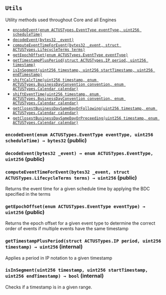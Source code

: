 [ACTUSTypes]: ACTUSTypes.md#ACTUSTypes
[ACTUSTypes-PRECISION-uint256]: ACTUSTypes.md#ACTUSTypes-PRECISION-uint256
[ACTUSTypes-ONE_POINT_ZERO-int256]: ACTUSTypes.md#ACTUSTypes-ONE_POINT_ZERO-int256
[ACTUSTypes-MAX_CYCLE_SIZE-uint256]: ACTUSTypes.md#ACTUSTypes-MAX_CYCLE_SIZE-uint256
[ACTUSTypes-MAX_EVENT_SCHEDULE_SIZE-uint256]: ACTUSTypes.md#ACTUSTypes-MAX_EVENT_SCHEDULE_SIZE-uint256
[BusinessDayConvention]: Conventions/BusinessDayConvention.md#BusinessDayConvention
[BusinessDayConvention-shiftCalcTime-uint256-enum-ACTUSTypes-BusinessDayConvention-enum-ACTUSTypes-Calendar-]: Conventions/BusinessDayConvention.md#BusinessDayConvention-shiftCalcTime-uint256-enum-ACTUSTypes-BusinessDayConvention-enum-ACTUSTypes-Calendar-
[BusinessDayConvention-shiftEventTime-uint256-enum-ACTUSTypes-BusinessDayConvention-enum-ACTUSTypes-Calendar-]: Conventions/BusinessDayConvention.md#BusinessDayConvention-shiftEventTime-uint256-enum-ACTUSTypes-BusinessDayConvention-enum-ACTUSTypes-Calendar-
[BusinessDayConvention-getClosestBusinessDaySameDayOrFollowing-uint256-enum-ACTUSTypes-Calendar-]: Conventions/BusinessDayConvention.md#BusinessDayConvention-getClosestBusinessDaySameDayOrFollowing-uint256-enum-ACTUSTypes-Calendar-
[BusinessDayConvention-getClosestBusinessDaySameDayOrPreceeding-uint256-enum-ACTUSTypes-Calendar-]: Conventions/BusinessDayConvention.md#BusinessDayConvention-getClosestBusinessDaySameDayOrPreceeding-uint256-enum-ACTUSTypes-Calendar-
[ContractDefaultConvention]: Conventions/ContractDefaultConvention.md#ContractDefaultConvention
[ContractDefaultConvention-performanceIndicator-enum-ACTUSTypes-ContractPerformance-]: Conventions/ContractDefaultConvention.md#ContractDefaultConvention-performanceIndicator-enum-ACTUSTypes-ContractPerformance-
[ContractRoleConvention]: Conventions/ContractRoleConvention.md#ContractRoleConvention
[ContractRoleConvention-roleSign-enum-ACTUSTypes-ContractRole-]: Conventions/ContractRoleConvention.md#ContractRoleConvention-roleSign-enum-ACTUSTypes-ContractRole-
[DayCountConvention]: Conventions/DayCountConvention.md#DayCountConvention
[DayCountConvention-yearFraction-uint256-uint256-enum-ACTUSTypes-DayCountConvention-uint256-]: Conventions/DayCountConvention.md#DayCountConvention-yearFraction-uint256-uint256-enum-ACTUSTypes-DayCountConvention-uint256-
[DayCountConvention-actualActualISDA-uint256-uint256-]: Conventions/DayCountConvention.md#DayCountConvention-actualActualISDA-uint256-uint256-
[DayCountConvention-actualThreeSixty-uint256-uint256-]: Conventions/DayCountConvention.md#DayCountConvention-actualThreeSixty-uint256-uint256-
[DayCountConvention-actualThreeSixtyFive-uint256-uint256-]: Conventions/DayCountConvention.md#DayCountConvention-actualThreeSixtyFive-uint256-uint256-
[DayCountConvention-thirtyEThreeSixty-uint256-uint256-]: Conventions/DayCountConvention.md#DayCountConvention-thirtyEThreeSixty-uint256-uint256-
[DayCountConvention-thirtyEThreeSixtyISDA-uint256-uint256-uint256-]: Conventions/DayCountConvention.md#DayCountConvention-thirtyEThreeSixtyISDA-uint256-uint256-uint256-
[EndOfMonthConvention]: Conventions/EndOfMonthConvention.md#EndOfMonthConvention
[EndOfMonthConvention-adjustEndOfMonthConvention-enum-ACTUSTypes-EndOfMonthConvention-uint256-struct-ACTUSTypes-IPS-]: Conventions/EndOfMonthConvention.md#EndOfMonthConvention-adjustEndOfMonthConvention-enum-ACTUSTypes-EndOfMonthConvention-uint256-struct-ACTUSTypes-IPS-
[Core]: Core.md#Core
[Schedule]: Schedule.md#Schedule
[Schedule-getNextCycleDate-struct-ACTUSTypes-IPS-uint256-uint256-]: Schedule.md#Schedule-getNextCycleDate-struct-ACTUSTypes-IPS-uint256-uint256-
[Schedule-computeDatesFromCycleSegment-uint256-uint256-struct-ACTUSTypes-IPS-bool-uint256-uint256-]: Schedule.md#Schedule-computeDatesFromCycleSegment-uint256-uint256-struct-ACTUSTypes-IPS-bool-uint256-uint256-
[SignedMath]: SignedMath.md#SignedMath
[SignedMath-PRECISION-uint256]: SignedMath.md#SignedMath-PRECISION-uint256
[SignedMath-MULTIPLICATOR-uint256]: SignedMath.md#SignedMath-MULTIPLICATOR-uint256
[SignedMath-floatMult-int256-int256-]: SignedMath.md#SignedMath-floatMult-int256-int256-
[SignedMath-floatDiv-int256-int256-]: SignedMath.md#SignedMath-floatDiv-int256-int256-
[SignedMath-min-int256-int256-]: SignedMath.md#SignedMath-min-int256-int256-
[SignedMath-max-int256-int256-]: SignedMath.md#SignedMath-max-int256-int256-
[Utils]: #Utils
[Utils-encodeEvent-enum-ACTUSTypes-EventType-uint256-]: #Utils-encodeEvent-enum-ACTUSTypes-EventType-uint256-
[Utils-decodeEvent-bytes32-]: #Utils-decodeEvent-bytes32-
[Utils-computeEventTimeForEvent-bytes32-struct-ACTUSTypes-LifecycleTerms-]: #Utils-computeEventTimeForEvent-bytes32-struct-ACTUSTypes-LifecycleTerms-
[Utils-getEpochOffset-enum-ACTUSTypes-EventType-]: #Utils-getEpochOffset-enum-ACTUSTypes-EventType-
[Utils-getTimestampPlusPeriod-struct-ACTUSTypes-IP-uint256-]: #Utils-getTimestampPlusPeriod-struct-ACTUSTypes-IP-uint256-
[Utils-isInSegment-uint256-uint256-uint256-]: #Utils-isInSegment-uint256-uint256-uint256-
[ANNEngine]: ../Engines/ANNEngine.md#ANNEngine
[ANNEngine-computeInitialState-struct-ACTUSTypes-LifecycleTerms-]: ../Engines/ANNEngine.md#ANNEngine-computeInitialState-struct-ACTUSTypes-LifecycleTerms-
[ANNEngine-computeNonCyclicScheduleSegment-struct-ACTUSTypes-GeneratingTerms-uint256-uint256-]: ../Engines/ANNEngine.md#ANNEngine-computeNonCyclicScheduleSegment-struct-ACTUSTypes-GeneratingTerms-uint256-uint256-
[ANNEngine-computeCyclicScheduleSegment-struct-ACTUSTypes-GeneratingTerms-uint256-uint256-enum-ACTUSTypes-EventType-]: ../Engines/ANNEngine.md#ANNEngine-computeCyclicScheduleSegment-struct-ACTUSTypes-GeneratingTerms-uint256-uint256-enum-ACTUSTypes-EventType-
[ANNEngine-isEventScheduled-bytes32-struct-ACTUSTypes-LifecycleTerms-struct-ACTUSTypes-State-bool-struct-ACTUSTypes-State-]: ../Engines/ANNEngine.md#ANNEngine-isEventScheduled-bytes32-struct-ACTUSTypes-LifecycleTerms-struct-ACTUSTypes-State-bool-struct-ACTUSTypes-State-
[BaseEngine]: ../Engines/BaseEngine.md#BaseEngine
[BaseEngine-computeStateForEvent-struct-ACTUSTypes-LifecycleTerms-struct-ACTUSTypes-State-bytes32-bytes32-]: ../Engines/BaseEngine.md#BaseEngine-computeStateForEvent-struct-ACTUSTypes-LifecycleTerms-struct-ACTUSTypes-State-bytes32-bytes32-
[BaseEngine-computePayoffForEvent-struct-ACTUSTypes-LifecycleTerms-struct-ACTUSTypes-State-bytes32-bytes32-]: ../Engines/BaseEngine.md#BaseEngine-computePayoffForEvent-struct-ACTUSTypes-LifecycleTerms-struct-ACTUSTypes-State-bytes32-bytes32-
[CECEngine]: ../Engines/CECEngine.md#CECEngine
[CECEngine-computeInitialState-struct-ACTUSTypes-LifecycleTerms-]: ../Engines/CECEngine.md#CECEngine-computeInitialState-struct-ACTUSTypes-LifecycleTerms-
[CECEngine-computeNonCyclicScheduleSegment-struct-ACTUSTypes-GeneratingTerms-uint256-uint256-]: ../Engines/CECEngine.md#CECEngine-computeNonCyclicScheduleSegment-struct-ACTUSTypes-GeneratingTerms-uint256-uint256-
[CECEngine-computeCyclicScheduleSegment-struct-ACTUSTypes-GeneratingTerms-uint256-uint256-enum-ACTUSTypes-EventType-]: ../Engines/CECEngine.md#CECEngine-computeCyclicScheduleSegment-struct-ACTUSTypes-GeneratingTerms-uint256-uint256-enum-ACTUSTypes-EventType-
[CECEngine-isEventScheduled-bytes32-struct-ACTUSTypes-LifecycleTerms-struct-ACTUSTypes-State-bool-struct-ACTUSTypes-State-]: ../Engines/CECEngine.md#CECEngine-isEventScheduled-bytes32-struct-ACTUSTypes-LifecycleTerms-struct-ACTUSTypes-State-bool-struct-ACTUSTypes-State-
[CEGEngine]: ../Engines/CEGEngine.md#CEGEngine
[CEGEngine-computeInitialState-struct-ACTUSTypes-LifecycleTerms-]: ../Engines/CEGEngine.md#CEGEngine-computeInitialState-struct-ACTUSTypes-LifecycleTerms-
[CEGEngine-computeNonCyclicScheduleSegment-struct-ACTUSTypes-GeneratingTerms-uint256-uint256-]: ../Engines/CEGEngine.md#CEGEngine-computeNonCyclicScheduleSegment-struct-ACTUSTypes-GeneratingTerms-uint256-uint256-
[CEGEngine-computeCyclicScheduleSegment-struct-ACTUSTypes-GeneratingTerms-uint256-uint256-enum-ACTUSTypes-EventType-]: ../Engines/CEGEngine.md#CEGEngine-computeCyclicScheduleSegment-struct-ACTUSTypes-GeneratingTerms-uint256-uint256-enum-ACTUSTypes-EventType-
[CEGEngine-isEventScheduled-bytes32-struct-ACTUSTypes-LifecycleTerms-struct-ACTUSTypes-State-bool-struct-ACTUSTypes-State-]: ../Engines/CEGEngine.md#CEGEngine-isEventScheduled-bytes32-struct-ACTUSTypes-LifecycleTerms-struct-ACTUSTypes-State-bool-struct-ACTUSTypes-State-
[IEngine]: ../Engines/IEngine.md#IEngine
[IEngine-computeInitialState-struct-ACTUSTypes-LifecycleTerms-]: ../Engines/IEngine.md#IEngine-computeInitialState-struct-ACTUSTypes-LifecycleTerms-
[IEngine-computeStateForEvent-struct-ACTUSTypes-LifecycleTerms-struct-ACTUSTypes-State-bytes32-bytes32-]: ../Engines/IEngine.md#IEngine-computeStateForEvent-struct-ACTUSTypes-LifecycleTerms-struct-ACTUSTypes-State-bytes32-bytes32-
[IEngine-computePayoffForEvent-struct-ACTUSTypes-LifecycleTerms-struct-ACTUSTypes-State-bytes32-bytes32-]: ../Engines/IEngine.md#IEngine-computePayoffForEvent-struct-ACTUSTypes-LifecycleTerms-struct-ACTUSTypes-State-bytes32-bytes32-
[IEngine-computeNonCyclicScheduleSegment-struct-ACTUSTypes-GeneratingTerms-uint256-uint256-]: ../Engines/IEngine.md#IEngine-computeNonCyclicScheduleSegment-struct-ACTUSTypes-GeneratingTerms-uint256-uint256-
[IEngine-computeCyclicScheduleSegment-struct-ACTUSTypes-GeneratingTerms-uint256-uint256-enum-ACTUSTypes-EventType-]: ../Engines/IEngine.md#IEngine-computeCyclicScheduleSegment-struct-ACTUSTypes-GeneratingTerms-uint256-uint256-enum-ACTUSTypes-EventType-
[IEngine-isEventScheduled-bytes32-struct-ACTUSTypes-LifecycleTerms-struct-ACTUSTypes-State-bool-struct-ACTUSTypes-State-]: ../Engines/IEngine.md#IEngine-isEventScheduled-bytes32-struct-ACTUSTypes-LifecycleTerms-struct-ACTUSTypes-State-bool-struct-ACTUSTypes-State-
[PAMEngine]: ../Engines/PAMEngine.md#PAMEngine
[PAMEngine-computeInitialState-struct-ACTUSTypes-LifecycleTerms-]: ../Engines/PAMEngine.md#PAMEngine-computeInitialState-struct-ACTUSTypes-LifecycleTerms-
[PAMEngine-computeNonCyclicScheduleSegment-struct-ACTUSTypes-GeneratingTerms-uint256-uint256-]: ../Engines/PAMEngine.md#PAMEngine-computeNonCyclicScheduleSegment-struct-ACTUSTypes-GeneratingTerms-uint256-uint256-
[PAMEngine-computeCyclicScheduleSegment-struct-ACTUSTypes-GeneratingTerms-uint256-uint256-enum-ACTUSTypes-EventType-]: ../Engines/PAMEngine.md#PAMEngine-computeCyclicScheduleSegment-struct-ACTUSTypes-GeneratingTerms-uint256-uint256-enum-ACTUSTypes-EventType-
[PAMEngine-isEventScheduled-bytes32-struct-ACTUSTypes-LifecycleTerms-struct-ACTUSTypes-State-bool-struct-ACTUSTypes-State-]: ../Engines/PAMEngine.md#PAMEngine-isEventScheduled-bytes32-struct-ACTUSTypes-LifecycleTerms-struct-ACTUSTypes-State-bool-struct-ACTUSTypes-State-
[POF]: ../Engines/POF.md#POF
[POF-POF_PAM_FP-struct-ACTUSTypes-LifecycleTerms-struct-ACTUSTypes-State-uint256-bytes32-]: ../Engines/POF.md#POF-POF_PAM_FP-struct-ACTUSTypes-LifecycleTerms-struct-ACTUSTypes-State-uint256-bytes32-
[POF-POF_PAM_IED-struct-ACTUSTypes-LifecycleTerms-struct-ACTUSTypes-State-uint256-bytes32-]: ../Engines/POF.md#POF-POF_PAM_IED-struct-ACTUSTypes-LifecycleTerms-struct-ACTUSTypes-State-uint256-bytes32-
[POF-POF_PAM_IP-struct-ACTUSTypes-LifecycleTerms-struct-ACTUSTypes-State-uint256-bytes32-]: ../Engines/POF.md#POF-POF_PAM_IP-struct-ACTUSTypes-LifecycleTerms-struct-ACTUSTypes-State-uint256-bytes32-
[POF-POF_PAM_PP-struct-ACTUSTypes-LifecycleTerms-struct-ACTUSTypes-State-uint256-bytes32-]: ../Engines/POF.md#POF-POF_PAM_PP-struct-ACTUSTypes-LifecycleTerms-struct-ACTUSTypes-State-uint256-bytes32-
[POF-POF_PAM_MD-struct-ACTUSTypes-LifecycleTerms-struct-ACTUSTypes-State-uint256-bytes32-]: ../Engines/POF.md#POF-POF_PAM_MD-struct-ACTUSTypes-LifecycleTerms-struct-ACTUSTypes-State-uint256-bytes32-
[POF-POF_PAM_PY-struct-ACTUSTypes-LifecycleTerms-struct-ACTUSTypes-State-uint256-bytes32-]: ../Engines/POF.md#POF-POF_PAM_PY-struct-ACTUSTypes-LifecycleTerms-struct-ACTUSTypes-State-uint256-bytes32-
[POF-POF_PAM_TD-struct-ACTUSTypes-LifecycleTerms-struct-ACTUSTypes-State-uint256-bytes32-]: ../Engines/POF.md#POF-POF_PAM_TD-struct-ACTUSTypes-LifecycleTerms-struct-ACTUSTypes-State-uint256-bytes32-
[POF-POF_ANN_PR-struct-ACTUSTypes-LifecycleTerms-struct-ACTUSTypes-State-uint256-bytes32-]: ../Engines/POF.md#POF-POF_ANN_PR-struct-ACTUSTypes-LifecycleTerms-struct-ACTUSTypes-State-uint256-bytes32-
[POF-POF_CEG_STD-struct-ACTUSTypes-LifecycleTerms-struct-ACTUSTypes-State-uint256-bytes32-]: ../Engines/POF.md#POF-POF_CEG_STD-struct-ACTUSTypes-LifecycleTerms-struct-ACTUSTypes-State-uint256-bytes32-
[POF-POF_CEG_FP-struct-ACTUSTypes-LifecycleTerms-struct-ACTUSTypes-State-uint256-bytes32-]: ../Engines/POF.md#POF-POF_CEG_FP-struct-ACTUSTypes-LifecycleTerms-struct-ACTUSTypes-State-uint256-bytes32-
[STF]: ../Engines/STF.md#STF
[STF-STF_PAM_AD-struct-ACTUSTypes-LifecycleTerms-struct-ACTUSTypes-State-uint256-bytes32-]: ../Engines/STF.md#STF-STF_PAM_AD-struct-ACTUSTypes-LifecycleTerms-struct-ACTUSTypes-State-uint256-bytes32-
[STF-STF_PAM_FP-struct-ACTUSTypes-LifecycleTerms-struct-ACTUSTypes-State-uint256-bytes32-]: ../Engines/STF.md#STF-STF_PAM_FP-struct-ACTUSTypes-LifecycleTerms-struct-ACTUSTypes-State-uint256-bytes32-
[STF-STF_PAM_IED-struct-ACTUSTypes-LifecycleTerms-struct-ACTUSTypes-State-uint256-bytes32-]: ../Engines/STF.md#STF-STF_PAM_IED-struct-ACTUSTypes-LifecycleTerms-struct-ACTUSTypes-State-uint256-bytes32-
[STF-STF_PAM_IPCI-struct-ACTUSTypes-LifecycleTerms-struct-ACTUSTypes-State-uint256-bytes32-]: ../Engines/STF.md#STF-STF_PAM_IPCI-struct-ACTUSTypes-LifecycleTerms-struct-ACTUSTypes-State-uint256-bytes32-
[STF-STF_PAM_IP-struct-ACTUSTypes-LifecycleTerms-struct-ACTUSTypes-State-uint256-bytes32-]: ../Engines/STF.md#STF-STF_PAM_IP-struct-ACTUSTypes-LifecycleTerms-struct-ACTUSTypes-State-uint256-bytes32-
[STF-STF_PAM_PP-struct-ACTUSTypes-LifecycleTerms-struct-ACTUSTypes-State-uint256-bytes32-]: ../Engines/STF.md#STF-STF_PAM_PP-struct-ACTUSTypes-LifecycleTerms-struct-ACTUSTypes-State-uint256-bytes32-
[STF-STF_PAM_PR-struct-ACTUSTypes-LifecycleTerms-struct-ACTUSTypes-State-uint256-bytes32-]: ../Engines/STF.md#STF-STF_PAM_PR-struct-ACTUSTypes-LifecycleTerms-struct-ACTUSTypes-State-uint256-bytes32-
[STF-STF_PAM_PY-struct-ACTUSTypes-LifecycleTerms-struct-ACTUSTypes-State-uint256-bytes32-]: ../Engines/STF.md#STF-STF_PAM_PY-struct-ACTUSTypes-LifecycleTerms-struct-ACTUSTypes-State-uint256-bytes32-
[STF-STF_PAM_RRF-struct-ACTUSTypes-LifecycleTerms-struct-ACTUSTypes-State-uint256-bytes32-]: ../Engines/STF.md#STF-STF_PAM_RRF-struct-ACTUSTypes-LifecycleTerms-struct-ACTUSTypes-State-uint256-bytes32-
[STF-STF_PAM_RR-struct-ACTUSTypes-LifecycleTerms-struct-ACTUSTypes-State-uint256-bytes32-]: ../Engines/STF.md#STF-STF_PAM_RR-struct-ACTUSTypes-LifecycleTerms-struct-ACTUSTypes-State-uint256-bytes32-
[STF-STF_PAM_SC-struct-ACTUSTypes-LifecycleTerms-struct-ACTUSTypes-State-uint256-bytes32-]: ../Engines/STF.md#STF-STF_PAM_SC-struct-ACTUSTypes-LifecycleTerms-struct-ACTUSTypes-State-uint256-bytes32-
[STF-STF_PAM_TD-struct-ACTUSTypes-LifecycleTerms-struct-ACTUSTypes-State-uint256-bytes32-]: ../Engines/STF.md#STF-STF_PAM_TD-struct-ACTUSTypes-LifecycleTerms-struct-ACTUSTypes-State-uint256-bytes32-
[STF-STF_PAM_CE-struct-ACTUSTypes-LifecycleTerms-struct-ACTUSTypes-State-uint256-bytes32-]: ../Engines/STF.md#STF-STF_PAM_CE-struct-ACTUSTypes-LifecycleTerms-struct-ACTUSTypes-State-uint256-bytes32-
[STF-STF_ANN_IED-struct-ACTUSTypes-LifecycleTerms-struct-ACTUSTypes-State-uint256-bytes32-]: ../Engines/STF.md#STF-STF_ANN_IED-struct-ACTUSTypes-LifecycleTerms-struct-ACTUSTypes-State-uint256-bytes32-
[STF-STF_ANN_IPCI-struct-ACTUSTypes-LifecycleTerms-struct-ACTUSTypes-State-uint256-bytes32-]: ../Engines/STF.md#STF-STF_ANN_IPCI-struct-ACTUSTypes-LifecycleTerms-struct-ACTUSTypes-State-uint256-bytes32-
[STF-STF_ANN_IP-struct-ACTUSTypes-LifecycleTerms-struct-ACTUSTypes-State-uint256-bytes32-]: ../Engines/STF.md#STF-STF_ANN_IP-struct-ACTUSTypes-LifecycleTerms-struct-ACTUSTypes-State-uint256-bytes32-
[STF-STF_ANN_PR-struct-ACTUSTypes-LifecycleTerms-struct-ACTUSTypes-State-uint256-bytes32-]: ../Engines/STF.md#STF-STF_ANN_PR-struct-ACTUSTypes-LifecycleTerms-struct-ACTUSTypes-State-uint256-bytes32-
[STF-STF_ANN_MD-struct-ACTUSTypes-LifecycleTerms-struct-ACTUSTypes-State-uint256-bytes32-]: ../Engines/STF.md#STF-STF_ANN_MD-struct-ACTUSTypes-LifecycleTerms-struct-ACTUSTypes-State-uint256-bytes32-
[STF-STF_ANN_RR-struct-ACTUSTypes-LifecycleTerms-struct-ACTUSTypes-State-uint256-bytes32-]: ../Engines/STF.md#STF-STF_ANN_RR-struct-ACTUSTypes-LifecycleTerms-struct-ACTUSTypes-State-uint256-bytes32-
[STF-STF_ANN_SC-struct-ACTUSTypes-LifecycleTerms-struct-ACTUSTypes-State-uint256-bytes32-]: ../Engines/STF.md#STF-STF_ANN_SC-struct-ACTUSTypes-LifecycleTerms-struct-ACTUSTypes-State-uint256-bytes32-
[STF-STF_CEG_MD-struct-ACTUSTypes-LifecycleTerms-struct-ACTUSTypes-State-uint256-bytes32-]: ../Engines/STF.md#STF-STF_CEG_MD-struct-ACTUSTypes-LifecycleTerms-struct-ACTUSTypes-State-uint256-bytes32-
[STF-STF_CEG_XD-struct-ACTUSTypes-LifecycleTerms-struct-ACTUSTypes-State-uint256-bytes32-]: ../Engines/STF.md#STF-STF_CEG_XD-struct-ACTUSTypes-LifecycleTerms-struct-ACTUSTypes-State-uint256-bytes32-
[STF-STF_CEG_STD-struct-ACTUSTypes-LifecycleTerms-struct-ACTUSTypes-State-uint256-bytes32-]: ../Engines/STF.md#STF-STF_CEG_STD-struct-ACTUSTypes-LifecycleTerms-struct-ACTUSTypes-State-uint256-bytes32-
[STF-STF_CEG_PRD-struct-ACTUSTypes-LifecycleTerms-struct-ACTUSTypes-State-uint256-bytes32-]: ../Engines/STF.md#STF-STF_CEG_PRD-struct-ACTUSTypes-LifecycleTerms-struct-ACTUSTypes-State-uint256-bytes32-
[STF-STF_CEG_FP-struct-ACTUSTypes-LifecycleTerms-struct-ACTUSTypes-State-uint256-bytes32-]: ../Engines/STF.md#STF-STF_CEG_FP-struct-ACTUSTypes-LifecycleTerms-struct-ACTUSTypes-State-uint256-bytes32-
[STF-STF_CEG_TD-struct-ACTUSTypes-LifecycleTerms-struct-ACTUSTypes-State-uint256-bytes32-]: ../Engines/STF.md#STF-STF_CEG_TD-struct-ACTUSTypes-LifecycleTerms-struct-ACTUSTypes-State-uint256-bytes32-
[Migrations]: ../Migrations.md#Migrations
[Migrations-restricted--]: ../Migrations.md#Migrations-restricted--
[Migrations-owner-address]: ../Migrations.md#Migrations-owner-address
[Migrations-last_completed_migration-uint256]: ../Migrations.md#Migrations-last_completed_migration-uint256
[Migrations-setCompleted-uint256-]: ../Migrations.md#Migrations-setCompleted-uint256-
[Migrations-upgrade-address-]: ../Migrations.md#Migrations-upgrade-address-
[BokkyPooBahsDateTimeLibrary]: ../external/BokkyPooBah/BokkyPooBahsDateTimeLibrary.md#BokkyPooBahsDateTimeLibrary
[BokkyPooBahsDateTimeLibrary-SECONDS_PER_DAY-uint256]: ../external/BokkyPooBah/BokkyPooBahsDateTimeLibrary.md#BokkyPooBahsDateTimeLibrary-SECONDS_PER_DAY-uint256
[BokkyPooBahsDateTimeLibrary-SECONDS_PER_HOUR-uint256]: ../external/BokkyPooBah/BokkyPooBahsDateTimeLibrary.md#BokkyPooBahsDateTimeLibrary-SECONDS_PER_HOUR-uint256
[BokkyPooBahsDateTimeLibrary-SECONDS_PER_MINUTE-uint256]: ../external/BokkyPooBah/BokkyPooBahsDateTimeLibrary.md#BokkyPooBahsDateTimeLibrary-SECONDS_PER_MINUTE-uint256
[BokkyPooBahsDateTimeLibrary-OFFSET19700101-int256]: ../external/BokkyPooBah/BokkyPooBahsDateTimeLibrary.md#BokkyPooBahsDateTimeLibrary-OFFSET19700101-int256
[BokkyPooBahsDateTimeLibrary-DOW_MON-uint256]: ../external/BokkyPooBah/BokkyPooBahsDateTimeLibrary.md#BokkyPooBahsDateTimeLibrary-DOW_MON-uint256
[BokkyPooBahsDateTimeLibrary-DOW_TUE-uint256]: ../external/BokkyPooBah/BokkyPooBahsDateTimeLibrary.md#BokkyPooBahsDateTimeLibrary-DOW_TUE-uint256
[BokkyPooBahsDateTimeLibrary-DOW_WED-uint256]: ../external/BokkyPooBah/BokkyPooBahsDateTimeLibrary.md#BokkyPooBahsDateTimeLibrary-DOW_WED-uint256
[BokkyPooBahsDateTimeLibrary-DOW_THU-uint256]: ../external/BokkyPooBah/BokkyPooBahsDateTimeLibrary.md#BokkyPooBahsDateTimeLibrary-DOW_THU-uint256
[BokkyPooBahsDateTimeLibrary-DOW_FRI-uint256]: ../external/BokkyPooBah/BokkyPooBahsDateTimeLibrary.md#BokkyPooBahsDateTimeLibrary-DOW_FRI-uint256
[BokkyPooBahsDateTimeLibrary-DOW_SAT-uint256]: ../external/BokkyPooBah/BokkyPooBahsDateTimeLibrary.md#BokkyPooBahsDateTimeLibrary-DOW_SAT-uint256
[BokkyPooBahsDateTimeLibrary-DOW_SUN-uint256]: ../external/BokkyPooBah/BokkyPooBahsDateTimeLibrary.md#BokkyPooBahsDateTimeLibrary-DOW_SUN-uint256
[BokkyPooBahsDateTimeLibrary-_daysFromDate-uint256-uint256-uint256-]: ../external/BokkyPooBah/BokkyPooBahsDateTimeLibrary.md#BokkyPooBahsDateTimeLibrary-_daysFromDate-uint256-uint256-uint256-
[BokkyPooBahsDateTimeLibrary-_daysToDate-uint256-]: ../external/BokkyPooBah/BokkyPooBahsDateTimeLibrary.md#BokkyPooBahsDateTimeLibrary-_daysToDate-uint256-
[BokkyPooBahsDateTimeLibrary-timestampFromDate-uint256-uint256-uint256-]: ../external/BokkyPooBah/BokkyPooBahsDateTimeLibrary.md#BokkyPooBahsDateTimeLibrary-timestampFromDate-uint256-uint256-uint256-
[BokkyPooBahsDateTimeLibrary-timestampFromDateTime-uint256-uint256-uint256-uint256-uint256-uint256-]: ../external/BokkyPooBah/BokkyPooBahsDateTimeLibrary.md#BokkyPooBahsDateTimeLibrary-timestampFromDateTime-uint256-uint256-uint256-uint256-uint256-uint256-
[BokkyPooBahsDateTimeLibrary-timestampToDate-uint256-]: ../external/BokkyPooBah/BokkyPooBahsDateTimeLibrary.md#BokkyPooBahsDateTimeLibrary-timestampToDate-uint256-
[BokkyPooBahsDateTimeLibrary-timestampToDateTime-uint256-]: ../external/BokkyPooBah/BokkyPooBahsDateTimeLibrary.md#BokkyPooBahsDateTimeLibrary-timestampToDateTime-uint256-
[BokkyPooBahsDateTimeLibrary-isValidDate-uint256-uint256-uint256-]: ../external/BokkyPooBah/BokkyPooBahsDateTimeLibrary.md#BokkyPooBahsDateTimeLibrary-isValidDate-uint256-uint256-uint256-
[BokkyPooBahsDateTimeLibrary-isValidDateTime-uint256-uint256-uint256-uint256-uint256-uint256-]: ../external/BokkyPooBah/BokkyPooBahsDateTimeLibrary.md#BokkyPooBahsDateTimeLibrary-isValidDateTime-uint256-uint256-uint256-uint256-uint256-uint256-
[BokkyPooBahsDateTimeLibrary-isLeapYear-uint256-]: ../external/BokkyPooBah/BokkyPooBahsDateTimeLibrary.md#BokkyPooBahsDateTimeLibrary-isLeapYear-uint256-
[BokkyPooBahsDateTimeLibrary-_isLeapYear-uint256-]: ../external/BokkyPooBah/BokkyPooBahsDateTimeLibrary.md#BokkyPooBahsDateTimeLibrary-_isLeapYear-uint256-
[BokkyPooBahsDateTimeLibrary-isWeekDay-uint256-]: ../external/BokkyPooBah/BokkyPooBahsDateTimeLibrary.md#BokkyPooBahsDateTimeLibrary-isWeekDay-uint256-
[BokkyPooBahsDateTimeLibrary-isWeekEnd-uint256-]: ../external/BokkyPooBah/BokkyPooBahsDateTimeLibrary.md#BokkyPooBahsDateTimeLibrary-isWeekEnd-uint256-
[BokkyPooBahsDateTimeLibrary-getDaysInMonth-uint256-]: ../external/BokkyPooBah/BokkyPooBahsDateTimeLibrary.md#BokkyPooBahsDateTimeLibrary-getDaysInMonth-uint256-
[BokkyPooBahsDateTimeLibrary-_getDaysInMonth-uint256-uint256-]: ../external/BokkyPooBah/BokkyPooBahsDateTimeLibrary.md#BokkyPooBahsDateTimeLibrary-_getDaysInMonth-uint256-uint256-
[BokkyPooBahsDateTimeLibrary-getDayOfWeek-uint256-]: ../external/BokkyPooBah/BokkyPooBahsDateTimeLibrary.md#BokkyPooBahsDateTimeLibrary-getDayOfWeek-uint256-
[BokkyPooBahsDateTimeLibrary-getYear-uint256-]: ../external/BokkyPooBah/BokkyPooBahsDateTimeLibrary.md#BokkyPooBahsDateTimeLibrary-getYear-uint256-
[BokkyPooBahsDateTimeLibrary-getMonth-uint256-]: ../external/BokkyPooBah/BokkyPooBahsDateTimeLibrary.md#BokkyPooBahsDateTimeLibrary-getMonth-uint256-
[BokkyPooBahsDateTimeLibrary-getDay-uint256-]: ../external/BokkyPooBah/BokkyPooBahsDateTimeLibrary.md#BokkyPooBahsDateTimeLibrary-getDay-uint256-
[BokkyPooBahsDateTimeLibrary-getHour-uint256-]: ../external/BokkyPooBah/BokkyPooBahsDateTimeLibrary.md#BokkyPooBahsDateTimeLibrary-getHour-uint256-
[BokkyPooBahsDateTimeLibrary-getMinute-uint256-]: ../external/BokkyPooBah/BokkyPooBahsDateTimeLibrary.md#BokkyPooBahsDateTimeLibrary-getMinute-uint256-
[BokkyPooBahsDateTimeLibrary-getSecond-uint256-]: ../external/BokkyPooBah/BokkyPooBahsDateTimeLibrary.md#BokkyPooBahsDateTimeLibrary-getSecond-uint256-
[BokkyPooBahsDateTimeLibrary-addYears-uint256-uint256-]: ../external/BokkyPooBah/BokkyPooBahsDateTimeLibrary.md#BokkyPooBahsDateTimeLibrary-addYears-uint256-uint256-
[BokkyPooBahsDateTimeLibrary-addMonths-uint256-uint256-]: ../external/BokkyPooBah/BokkyPooBahsDateTimeLibrary.md#BokkyPooBahsDateTimeLibrary-addMonths-uint256-uint256-
[BokkyPooBahsDateTimeLibrary-addDays-uint256-uint256-]: ../external/BokkyPooBah/BokkyPooBahsDateTimeLibrary.md#BokkyPooBahsDateTimeLibrary-addDays-uint256-uint256-
[BokkyPooBahsDateTimeLibrary-addHours-uint256-uint256-]: ../external/BokkyPooBah/BokkyPooBahsDateTimeLibrary.md#BokkyPooBahsDateTimeLibrary-addHours-uint256-uint256-
[BokkyPooBahsDateTimeLibrary-addMinutes-uint256-uint256-]: ../external/BokkyPooBah/BokkyPooBahsDateTimeLibrary.md#BokkyPooBahsDateTimeLibrary-addMinutes-uint256-uint256-
[BokkyPooBahsDateTimeLibrary-addSeconds-uint256-uint256-]: ../external/BokkyPooBah/BokkyPooBahsDateTimeLibrary.md#BokkyPooBahsDateTimeLibrary-addSeconds-uint256-uint256-
[BokkyPooBahsDateTimeLibrary-subYears-uint256-uint256-]: ../external/BokkyPooBah/BokkyPooBahsDateTimeLibrary.md#BokkyPooBahsDateTimeLibrary-subYears-uint256-uint256-
[BokkyPooBahsDateTimeLibrary-subMonths-uint256-uint256-]: ../external/BokkyPooBah/BokkyPooBahsDateTimeLibrary.md#BokkyPooBahsDateTimeLibrary-subMonths-uint256-uint256-
[BokkyPooBahsDateTimeLibrary-subDays-uint256-uint256-]: ../external/BokkyPooBah/BokkyPooBahsDateTimeLibrary.md#BokkyPooBahsDateTimeLibrary-subDays-uint256-uint256-
[BokkyPooBahsDateTimeLibrary-subHours-uint256-uint256-]: ../external/BokkyPooBah/BokkyPooBahsDateTimeLibrary.md#BokkyPooBahsDateTimeLibrary-subHours-uint256-uint256-
[BokkyPooBahsDateTimeLibrary-subMinutes-uint256-uint256-]: ../external/BokkyPooBah/BokkyPooBahsDateTimeLibrary.md#BokkyPooBahsDateTimeLibrary-subMinutes-uint256-uint256-
[BokkyPooBahsDateTimeLibrary-subSeconds-uint256-uint256-]: ../external/BokkyPooBah/BokkyPooBahsDateTimeLibrary.md#BokkyPooBahsDateTimeLibrary-subSeconds-uint256-uint256-
[BokkyPooBahsDateTimeLibrary-diffYears-uint256-uint256-]: ../external/BokkyPooBah/BokkyPooBahsDateTimeLibrary.md#BokkyPooBahsDateTimeLibrary-diffYears-uint256-uint256-
[BokkyPooBahsDateTimeLibrary-diffMonths-uint256-uint256-]: ../external/BokkyPooBah/BokkyPooBahsDateTimeLibrary.md#BokkyPooBahsDateTimeLibrary-diffMonths-uint256-uint256-
[BokkyPooBahsDateTimeLibrary-diffDays-uint256-uint256-]: ../external/BokkyPooBah/BokkyPooBahsDateTimeLibrary.md#BokkyPooBahsDateTimeLibrary-diffDays-uint256-uint256-
[BokkyPooBahsDateTimeLibrary-diffHours-uint256-uint256-]: ../external/BokkyPooBah/BokkyPooBahsDateTimeLibrary.md#BokkyPooBahsDateTimeLibrary-diffHours-uint256-uint256-
[BokkyPooBahsDateTimeLibrary-diffMinutes-uint256-uint256-]: ../external/BokkyPooBah/BokkyPooBahsDateTimeLibrary.md#BokkyPooBahsDateTimeLibrary-diffMinutes-uint256-uint256-
[BokkyPooBahsDateTimeLibrary-diffSeconds-uint256-uint256-]: ../external/BokkyPooBah/BokkyPooBahsDateTimeLibrary.md#BokkyPooBahsDateTimeLibrary-diffSeconds-uint256-uint256-
[TestPOF]: ../test/TestPOF.md#TestPOF
[TestPOF-_POF_PAM_FP-struct-ACTUSTypes-LifecycleTerms-struct-ACTUSTypes-State-uint256-bytes32-]: ../test/TestPOF.md#TestPOF-_POF_PAM_FP-struct-ACTUSTypes-LifecycleTerms-struct-ACTUSTypes-State-uint256-bytes32-
[TestPOF-_POF_PAM_IED-struct-ACTUSTypes-LifecycleTerms-struct-ACTUSTypes-State-uint256-bytes32-]: ../test/TestPOF.md#TestPOF-_POF_PAM_IED-struct-ACTUSTypes-LifecycleTerms-struct-ACTUSTypes-State-uint256-bytes32-
[TestPOF-_POF_PAM_IP-struct-ACTUSTypes-LifecycleTerms-struct-ACTUSTypes-State-uint256-bytes32-]: ../test/TestPOF.md#TestPOF-_POF_PAM_IP-struct-ACTUSTypes-LifecycleTerms-struct-ACTUSTypes-State-uint256-bytes32-
[TestPOF-_POF_PAM_PP-struct-ACTUSTypes-LifecycleTerms-struct-ACTUSTypes-State-uint256-bytes32-]: ../test/TestPOF.md#TestPOF-_POF_PAM_PP-struct-ACTUSTypes-LifecycleTerms-struct-ACTUSTypes-State-uint256-bytes32-
[TestPOF-_POF_PAM_MD-struct-ACTUSTypes-LifecycleTerms-struct-ACTUSTypes-State-uint256-bytes32-]: ../test/TestPOF.md#TestPOF-_POF_PAM_MD-struct-ACTUSTypes-LifecycleTerms-struct-ACTUSTypes-State-uint256-bytes32-
[TestPOF-_POF_PAM_PY-struct-ACTUSTypes-LifecycleTerms-struct-ACTUSTypes-State-uint256-bytes32-]: ../test/TestPOF.md#TestPOF-_POF_PAM_PY-struct-ACTUSTypes-LifecycleTerms-struct-ACTUSTypes-State-uint256-bytes32-
[TestPOF-_POF_PAM_TD-struct-ACTUSTypes-LifecycleTerms-struct-ACTUSTypes-State-uint256-bytes32-]: ../test/TestPOF.md#TestPOF-_POF_PAM_TD-struct-ACTUSTypes-LifecycleTerms-struct-ACTUSTypes-State-uint256-bytes32-
[TestPOF-_POF_ANN_PR-struct-ACTUSTypes-LifecycleTerms-struct-ACTUSTypes-State-uint256-bytes32-]: ../test/TestPOF.md#TestPOF-_POF_ANN_PR-struct-ACTUSTypes-LifecycleTerms-struct-ACTUSTypes-State-uint256-bytes32-
[TestPOF-_POF_CEG_STD-struct-ACTUSTypes-LifecycleTerms-struct-ACTUSTypes-State-uint256-bytes32-]: ../test/TestPOF.md#TestPOF-_POF_CEG_STD-struct-ACTUSTypes-LifecycleTerms-struct-ACTUSTypes-State-uint256-bytes32-
[TestPOF-_POF_CEG_FP-struct-ACTUSTypes-LifecycleTerms-struct-ACTUSTypes-State-uint256-bytes32-]: ../test/TestPOF.md#TestPOF-_POF_CEG_FP-struct-ACTUSTypes-LifecycleTerms-struct-ACTUSTypes-State-uint256-bytes32-
[TestSTF]: ../test/TestSTF.md#TestSTF
[TestSTF-_STF_PAM_AD-struct-ACTUSTypes-LifecycleTerms-struct-ACTUSTypes-State-uint256-bytes32-]: ../test/TestSTF.md#TestSTF-_STF_PAM_AD-struct-ACTUSTypes-LifecycleTerms-struct-ACTUSTypes-State-uint256-bytes32-
[TestSTF-_STF_PAM_FP-struct-ACTUSTypes-LifecycleTerms-struct-ACTUSTypes-State-uint256-bytes32-]: ../test/TestSTF.md#TestSTF-_STF_PAM_FP-struct-ACTUSTypes-LifecycleTerms-struct-ACTUSTypes-State-uint256-bytes32-
[TestSTF-_STF_PAM_IED-struct-ACTUSTypes-LifecycleTerms-struct-ACTUSTypes-State-uint256-bytes32-]: ../test/TestSTF.md#TestSTF-_STF_PAM_IED-struct-ACTUSTypes-LifecycleTerms-struct-ACTUSTypes-State-uint256-bytes32-
[TestSTF-_STF_PAM_IPCI-struct-ACTUSTypes-LifecycleTerms-struct-ACTUSTypes-State-uint256-bytes32-]: ../test/TestSTF.md#TestSTF-_STF_PAM_IPCI-struct-ACTUSTypes-LifecycleTerms-struct-ACTUSTypes-State-uint256-bytes32-
[TestSTF-_STF_PAM_IP-struct-ACTUSTypes-LifecycleTerms-struct-ACTUSTypes-State-uint256-bytes32-]: ../test/TestSTF.md#TestSTF-_STF_PAM_IP-struct-ACTUSTypes-LifecycleTerms-struct-ACTUSTypes-State-uint256-bytes32-
[TestSTF-_STF_PAM_PP-struct-ACTUSTypes-LifecycleTerms-struct-ACTUSTypes-State-uint256-bytes32-]: ../test/TestSTF.md#TestSTF-_STF_PAM_PP-struct-ACTUSTypes-LifecycleTerms-struct-ACTUSTypes-State-uint256-bytes32-
[TestSTF-_STF_PAM_PR-struct-ACTUSTypes-LifecycleTerms-struct-ACTUSTypes-State-uint256-bytes32-]: ../test/TestSTF.md#TestSTF-_STF_PAM_PR-struct-ACTUSTypes-LifecycleTerms-struct-ACTUSTypes-State-uint256-bytes32-
[TestSTF-_STF_PAM_PY-struct-ACTUSTypes-LifecycleTerms-struct-ACTUSTypes-State-uint256-bytes32-]: ../test/TestSTF.md#TestSTF-_STF_PAM_PY-struct-ACTUSTypes-LifecycleTerms-struct-ACTUSTypes-State-uint256-bytes32-
[TestSTF-_STF_PAM_RRF-struct-ACTUSTypes-LifecycleTerms-struct-ACTUSTypes-State-uint256-bytes32-]: ../test/TestSTF.md#TestSTF-_STF_PAM_RRF-struct-ACTUSTypes-LifecycleTerms-struct-ACTUSTypes-State-uint256-bytes32-
[TestSTF-_STF_PAM_RR-struct-ACTUSTypes-LifecycleTerms-struct-ACTUSTypes-State-uint256-bytes32-]: ../test/TestSTF.md#TestSTF-_STF_PAM_RR-struct-ACTUSTypes-LifecycleTerms-struct-ACTUSTypes-State-uint256-bytes32-
[TestSTF-_STF_PAM_SC-struct-ACTUSTypes-LifecycleTerms-struct-ACTUSTypes-State-uint256-bytes32-]: ../test/TestSTF.md#TestSTF-_STF_PAM_SC-struct-ACTUSTypes-LifecycleTerms-struct-ACTUSTypes-State-uint256-bytes32-
[TestSTF-_STF_PAM_TD-struct-ACTUSTypes-LifecycleTerms-struct-ACTUSTypes-State-uint256-bytes32-]: ../test/TestSTF.md#TestSTF-_STF_PAM_TD-struct-ACTUSTypes-LifecycleTerms-struct-ACTUSTypes-State-uint256-bytes32-
[TestSTF-_STF_PAM_CE-struct-ACTUSTypes-LifecycleTerms-struct-ACTUSTypes-State-uint256-bytes32-]: ../test/TestSTF.md#TestSTF-_STF_PAM_CE-struct-ACTUSTypes-LifecycleTerms-struct-ACTUSTypes-State-uint256-bytes32-
## <span id="Utils"></span> `Utils`

Utility methods used throughout Core and all Engines



- [`encodeEvent(enum ACTUSTypes.EventType eventType, uint256 scheduleTime)`][Utils-encodeEvent-enum-ACTUSTypes-EventType-uint256-]
- [`decodeEvent(bytes32 _event)`][Utils-decodeEvent-bytes32-]
- [`computeEventTimeForEvent(bytes32 _event, struct ACTUSTypes.LifecycleTerms terms)`][Utils-computeEventTimeForEvent-bytes32-struct-ACTUSTypes-LifecycleTerms-]
- [`getEpochOffset(enum ACTUSTypes.EventType eventType)`][Utils-getEpochOffset-enum-ACTUSTypes-EventType-]
- [`getTimestampPlusPeriod(struct ACTUSTypes.IP period, uint256 timestamp)`][Utils-getTimestampPlusPeriod-struct-ACTUSTypes-IP-uint256-]
- [`isInSegment(uint256 timestamp, uint256 startTimestamp, uint256 endTimestamp)`][Utils-isInSegment-uint256-uint256-uint256-]
- [`shiftCalcTime(uint256 timestamp, enum ACTUSTypes.BusinessDayConvention convention, enum ACTUSTypes.Calendar calendar)`][BusinessDayConvention-shiftCalcTime-uint256-enum-ACTUSTypes-BusinessDayConvention-enum-ACTUSTypes-Calendar-]
- [`shiftEventTime(uint256 timestamp, enum ACTUSTypes.BusinessDayConvention convention, enum ACTUSTypes.Calendar calendar)`][BusinessDayConvention-shiftEventTime-uint256-enum-ACTUSTypes-BusinessDayConvention-enum-ACTUSTypes-Calendar-]
- [`getClosestBusinessDaySameDayOrFollowing(uint256 timestamp, enum ACTUSTypes.Calendar calendar)`][BusinessDayConvention-getClosestBusinessDaySameDayOrFollowing-uint256-enum-ACTUSTypes-Calendar-]
- [`getClosestBusinessDaySameDayOrPreceeding(uint256 timestamp, enum ACTUSTypes.Calendar calendar)`][BusinessDayConvention-getClosestBusinessDaySameDayOrPreceeding-uint256-enum-ACTUSTypes-Calendar-]

### <span id="Utils-encodeEvent-enum-ACTUSTypes-EventType-uint256-"></span> `encodeEvent(enum ACTUSTypes.EventType eventType, uint256 scheduleTime) → bytes32` (public)





### <span id="Utils-decodeEvent-bytes32-"></span> `decodeEvent(bytes32 _event) → enum ACTUSTypes.EventType, uint256` (public)





### <span id="Utils-computeEventTimeForEvent-bytes32-struct-ACTUSTypes-LifecycleTerms-"></span> `computeEventTimeForEvent(bytes32 _event, struct ACTUSTypes.LifecycleTerms terms) → uint256` (public)

Returns the event time for a given schedule time
by applying the BDC specified in the terms



### <span id="Utils-getEpochOffset-enum-ACTUSTypes-EventType-"></span> `getEpochOffset(enum ACTUSTypes.EventType eventType) → uint256` (public)

Returns the epoch offset for a given event type to determine the
correct order of events if multiple events have the same timestamp



### <span id="Utils-getTimestampPlusPeriod-struct-ACTUSTypes-IP-uint256-"></span> `getTimestampPlusPeriod(struct ACTUSTypes.IP period, uint256 timestamp) → uint256` (internal)

Applies a period in IP notation to a given timestamp



### <span id="Utils-isInSegment-uint256-uint256-uint256-"></span> `isInSegment(uint256 timestamp, uint256 startTimestamp, uint256 endTimestamp) → bool` (internal)

Checks if a timestamp is in a given range.



